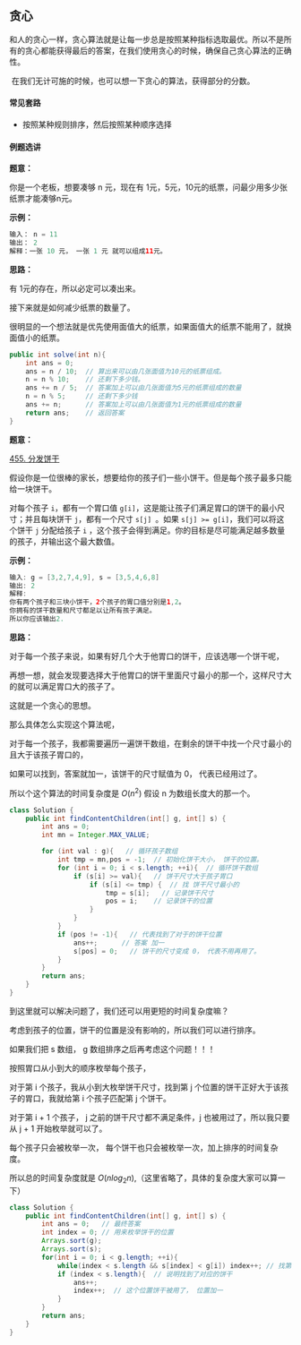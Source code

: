 ## 贪心

​	和人的贪心一样，贪心算法就是让每一步总是按照某种指标选取最优。所以不是所有的贪心都能获得最后的答案，在我们使用贪心的时候，确保自己贪心算法的正确性。

​	在我们无计可施的时候，也可以想一下贪心的算法，获得部分的分数。



#### 常见套路

- 按照某种规则排序，然后按照某种顺序选择



#### 例题选讲

**题意：**

你是一个老板，想要凑够 n 元，现在有 1元，5元，10元的纸票，问最少用多少张纸票才能凑够n元。

**示例：**

```java
输入： n = 11
输出： 2
解释：一张 10 元， 一张 1 元 就可以组成11元。
```



**思路：**

有 1元的存在，所以必定可以凑出来。

接下来就是如何减少纸票的数量了。

很明显的一个想法就是优先使用面值大的纸票，如果面值大的纸票不能用了，就换面值小的纸票。

```java
public int solve(int n){
    int ans = 0;
    ans = n / 10;  // 算出来可以由几张面值为10元的纸票组成。
    n = n % 10;    // 还剩下多少钱。
    ans += n / 5;  // 答案加上可以由几张面值为5元的纸票组成的数量
    n = n % 5;     // 还剩下多少钱
    ans += n;      // 答案加上可以由几张面值为1元的纸票组成的数量
    return ans;    // 返回答案
}
```



**题意：**

[455. 分发饼干](https://leetcode-cn.com/problems/assign-cookies/)

假设你是一位很棒的家长，想要给你的孩子们一些小饼干。但是每个孩子最多只能给一块饼干。

对每个孩子 `i`，都有一个胃口值 `g[i]`，这是能让孩子们满足胃口的饼干的最小尺寸；并且每块饼干 `j`，都有一个尺寸 `s[j] `。如果 `s[j] >= g[i]`，我们可以将这个饼干 `j` 分配给孩子 `i` ，这个孩子会得到满足。你的目标是尽可能满足越多数量的孩子，并输出这个最大数值。



**示例：**

```java
输入: g = [3,2,7,4,9], s = [3,5,4,6,8]
输出: 2
解释: 
你有两个孩子和三块小饼干，2个孩子的胃口值分别是1,2。
你拥有的饼干数量和尺寸都足以让所有孩子满足。
所以你应该输出2.
```

**思路：**

对于每一个孩子来说，如果有好几个大于他胃口的饼干，应该选哪一个饼干呢，

再想一想，就会发现要选择大于他胃口的饼干里面尺寸最小的那一个，这样尺寸大的就可以满足胃口大的孩子了。

 这就是一个贪心的思想。

那么具体怎么实现这个算法呢，

对于每一个孩子，我都需要遍历一遍饼干数组，在剩余的饼干中找一个尺寸最小的且大于该孩子胃口的，

如果可以找到，答案就加一，该饼干的尺寸赋值为 0， 代表已经用过了。

所以个这个算法的时间复杂度是 $O(n^2)$    假设 n 为数组长度大的那一个。

```java
class Solution {
    public int findContentChildren(int[] g, int[] s) {
        int ans = 0;
        int mn = Integer.MAX_VALUE;

        for (int val : g){   // 循环孩子数组
            int tmp = mn,pos = -1;  // 初始化饼干大小， 饼干的位置。
            for (int i = 0; i < s.length; ++i){  // 循环饼干数组
                if (s[i] >= val){   // 饼干尺寸大于孩子胃口
                    if (s[i] <= tmp) {  // 找 饼干尺寸最小的
                        tmp = s[i];   // 记录饼干尺寸
                        pos = i;    // 记录饼干的位置
                    }
                }
            }
            if (pos != -1){   // 代表找到了对于的饼干位置
                ans++;      // 答案 加一
                s[pos] = 0;   // 饼干的尺寸变成 0， 代表不用再用了。
            }
        }
        return ans;
    }
}
```

到这里就可以解决问题了，我们还可以用更短的时间复杂度嘛？ 

考虑到孩子的位置，饼干的位置是没有影响的，所以我们可以进行排序。



如果我们把 s 数组， g 数组排序之后再考虑这个问题！！！

按照胃口从小到大的顺序枚举每个孩子，

对于第 i 个孩子，我从小到大枚举饼干尺寸，找到第 j 个位置的饼干正好大于该孩子的胃口，我就给第 i 个孩子匹配第 j 个饼干。

对于第 i + 1 个孩子， j 之前的饼干尺寸都不满足条件，j 也被用过了，所以我只要从 j + 1 开始枚举就可以了。

每个孩子只会被枚举一次， 每个饼干也只会被枚举一次，加上排序的时间复杂度。

所以总的时间复杂度就是 $O(nlog_2n)$,（这里省略了，具体的复杂度大家可以算一下）



```java
class Solution {
    public int findContentChildren(int[] g, int[] s) {
        int ans = 0;   // 最终答案
        int index = 0; // 用来枚举饼干的位置
        Arrays.sort(g);
        Arrays.sort(s);
        for(int i = 0; i < g.length; ++i){
            while(index < s.length && s[index] < g[i]) index++; // 找第一个大于等于胃口的饼干位置。
            if (index < s.length){  // 说明找到了对应的饼干
                ans++;
                index++;  // 这个位置饼干被用了， 位置加一
            }
        }
        return ans;
    }
}
```















































